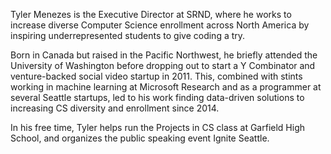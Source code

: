 Tyler Menezes is the Executive Director at SRND, where he works to increase diverse Computer Science enrollment
across North America by inspiring underrepresented students to give coding a try.

Born in Canada but raised in the Pacific Northwest, he briefly attended the University of Washington before
dropping out to start a Y Combinator and venture-backed social video startup in 2011. This, combined with stints
working in machine learning at Microsoft Research and as a programmer at several Seattle startups, led to his work
finding data-driven solutions to increasing CS diversity and enrollment since 2014.

In his free time, Tyler helps run the Projects in CS class at Garfield High School, and organizes the public
speaking event Ignite Seattle.
